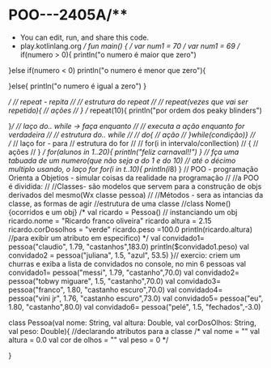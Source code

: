 # POO---2405A/**
 * You can edit, run, and share this code.
 * play.kotlinlang.org
 */
fun main() {
     / var num1 = 70 
/ var num1 = 69
/*
if(numero > 0){
    println("o numero é maior que zero")
    
}else if(numero < 0)
   println("o numero é menor que zero"){
       
   }else{
       println("o numero é igual a zero")
   }

  */ 
// repeat - repita 
// 
// estrutura do repeat
// 
// repeat(vezes que vai ser repetido){
// ações
// }
/*
repeat(10){
    println("por ordem dos peaky blinders")
   
}*/
// laço do.. while -> faça enquanto 
// 
// executa a ação enquanto for verdadeira
// 
// estrutura do.. while
// 
//  do{
//  ação
//  }while(condição)}
//  
/*
// laço for - para 
// estrutura do for
// 
// for(i in intervalo/conllection)
// {
// ações
// }
 */
 for(alunos in 1..20){
     println("feliz carnaval!!")
 }
// fça uma tabuada de um numero(que não seja a do 1 e do 10)
// até o décimo multiplo usando, o laço for
for(i in t..10){
    println(i*8)
}
// POO - programação Orienta a Objetios - simular coisas da realidade na programação 
// 
//a POO é dividida:
//
//Classes- são modelos que servem para a construção de objs derivados del mesmo(Wx classe pessoa)
//
//Métodos - sera as intancias da classe, as formas de agir 
//estrutura de uma classe 
//class Nome(){ocorridos e um obj}
/*
val ricardo = Pessoa() // instanciando um obj
ricardo.nome = "Ricardo franco oliveira"
ricardo altura = 2.15
ricardo.corDosolhos = "verde"
ricardo.peso =100.0
println(ricardo.altura) //para exibir um atributo em especifico)
*/
val convidado1= pessoa("claudio", 1.79, "castanhos",183.0)
println($convidado1.peso)
val convidado2 = pessoa("juliana", 1.5, "azul", 53.5)
}// exercio: criem um churras e exiba a lista de convidados no console, no min 6 pessoas
val convidado1= pessoa("messi", 1.79, "castanho",70.0)
val convidado2= pessoa("tobwy miguare", 1.5, "castanho",70.0)
val convidado3= pessoa("franco", 1.80, "castanho escuro",70.0)
val convidado4= pessoa("vini jr", 1.76, "castanho escuro",73.0)
val convidado5= pessoa("eu", 1.80, "castanho",80.0)
val convidado6= pessoa("pelé", 1.5, "fechados",-3.0)



class Pessoa(val nome: String,
            val altura: Double,
            val corDosOlhos: String,
            val peso: Double){
    //declarando atributos para a classe
    /*
    val nome = ""
    val altura = 0.0
    val cor de olhos = ""
    val peso = 0
    */
     
}

